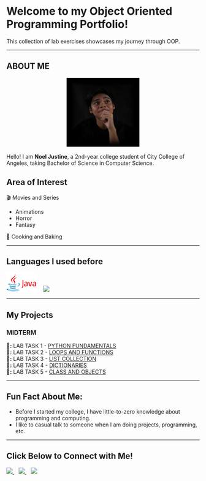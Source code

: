 <link rel="stylesheet" href="assets/css/custom.css">


# Welcome to my Object Oriented Programming Portfolio!  

This collection of lab exercises showcases my journey through OOP.

---

## ABOUT ME

<p align="center">
  <img src="OOP/noel.png" width="190" height="180"/>
</p>

Hello! I am **Noel Justine**, a 2nd-year college student of City College of Angeles, taking Bachelor of Science in Computer Science.  

## Area of Interest

🎬 Movies and Series  
  - Animations  
  - Horror  
  - Fantasy
    
🍳 Cooking and Baking  

---  

## Languages I used before 
<p align="left"> 
<img src="OOP/Java-Logo.png" height="50"/>  
&nbsp;&nbsp;
<img src="https://img.shields.io/badge/C-%2300599C.svg?style=for-the-badge&logo=c&logoColor=white" height="50"/>
&nbsp;&nbsp;
</p>

---

##  My Projects  

###  MIDTERM  

**📂:** LAB TASK 1 - [PYTHON FUNDAMENTALS](https://noeljustine.github.io/7OOP-PORTFOLIO/MIDTERM/Lab1/)  
**📂:** LAB TASK 2 - [LOOPS AND FUNCTIONS](https://noeljustine.github.io/7OOP-PORTFOLIO/MIDTERM/Lab2/)  
**📂:** LAB TASK 3 - [LIST COLLECTION](https://noeljustine.github.io/7OOP-PORTFOLIO/MIDTERM/Lab3/)  
**📂:** LAB TASK 4 - [DICTIONARIES](https://noeljustine.github.io/7OOP-PORTFOLIO/MIDTERM/Lab4/)  
**📂:** LAB TASK 5 - [CLASS AND OBJECTS](https://noeljustine.github.io/7OOP-PORTFOLIO/MIDTERM/Lab5/)  

--- 

##  Fun Fact About Me:  

- Before I started my college, I have little-to-zero knowledge about programming and computing.  
- I like to casual talk to someone when I am doing projects, programming, etc.  

---

##  Click Below to Connect with Me!   

<p align="left">
  <a href="https://mail.google.com/mail/u/0/?fs=1&to=ndiaz24-0189@cca.edu.ph&tf=cm" target="_blank">
    <img src="https://img.shields.io/badge/Email-D14836?style=for-the-badge&logo=gmail&logoColor=white" height="40"/>
  </a>
  &nbsp;&nbsp;
  <a href="https://www.facebook.com/NoelJustineDiaz" target="_blank">
    <img src="https://img.shields.io/badge/Facebook-1877F2?style=for-the-badge&logo=facebook&logoColor=white" height="40"/>
  </a>
  &nbsp;&nbsp;
  <a href="https://www.instagram.com/nowwy.4?igsh=NmlvendwNm5vNDlv">
    <img src="https://img.shields.io/badge/Instagram-E4405F?style=for-the-badge&logo=instagram&logoColor=white" height="40"/>
  </a>
 
</p>
